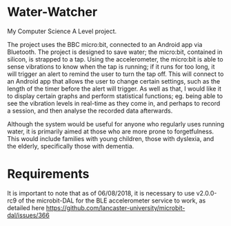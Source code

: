 # Water-Watcher
My Computer Science A Level project.

The project uses the BBC micro:bit, connected to an Android app via Bluetooth. The project is designed to save water; the micro:bit, contained in silicon, is strapped to a tap. Using the accelerometer, the micro:bit is able to sense vibrations to know when the tap is running; if it runs for too long, it will trigger an alert to remind the user to turn the tap off. This will connect to an Android app that allows the user to change certain settings, such as the length of the timer before the alert will trigger. As well as that, I would like it to display certain graphs and perform statistical functions; eg. being able to see the vibration levels in real-time as they come in, and perhaps to record a session, and then analyse the recorded data afterwards.

Although the system would be useful for anyone who regularly uses running water, it is primarily aimed at those who are more prone to forgetfulness. This would include families with young children, those with dyslexia, and the elderly, specifically those with dementia.

# Requirements
It is important to note that as of 06/08/2018, it is necessary to use v2.0.0-rc9 of the microbit-DAL for the BLE accelerometer service to work, as detailed here https://github.com/lancaster-university/microbit-dal/issues/366